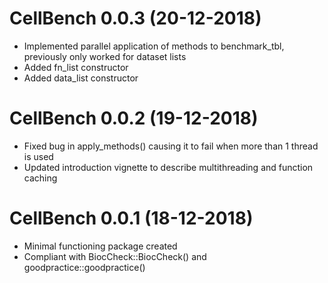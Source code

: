 # CellBench 0.0.3 (20-12-2018)

* Implemented parallel application of methods to benchmark_tbl, previously only worked for dataset lists
* Added fn_list constructor
* Added data_list constructor

# CellBench 0.0.2 (19-12-2018)

* Fixed bug in apply_methods() causing it to fail when more than 1 thread is used
* Updated introduction vignette to describe multithreading and function caching

# CellBench 0.0.1 (18-12-2018)

* Minimal functioning package created
* Compliant with BiocCheck::BiocCheck() and goodpractice::goodpractice()
